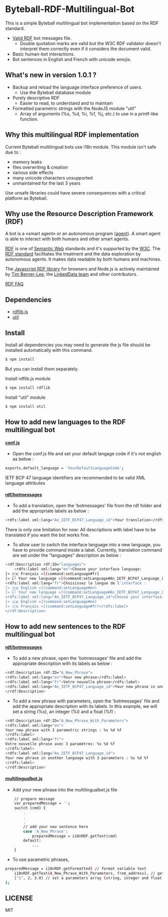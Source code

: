 
# Byteball-RDF-Multilingual-Bot

This is a simple Byteball multilingual bot implementation based on the RDF standard.

- [Valid RDF](https://www.w3.org/RDF/Validator/rdfval?URI=https%3A%2F%2Fraw.githubusercontent.com%2Fn-ric-v%2FByteball-RDF-Multilingual-Bot%2Fmaster%2Frdf%2Fbotmessages&PARSE=Parse+URI%3A+&TRIPLES_AND_GRAPH=PRINT_BOTH&FORMAT=PNG_EMBED) bot messages file.
  - Double quotation marks are valid but the W3C RDF validator doesn't interpret them correctly even if it considers the document valid.
- Basic human-bot interactions.
- Bot sentences in English and French with unicode emojis.

## What's new in version 1.0.1 ?

- Backup and reload the language interface preference of users.
  - Use the Byteball database module
- Purely descriptive RDF
  - Easier to read, to understand and to maintain
- Formatted parametric strings with the NodeJS module "util"
  - Array of arguments (%s, %d, %i, %f, %j, etc.) to use in a printf-like function.

## Why this multilingual RDF implementation

Current Byteball multilingual bots use i18n module. This module isn't safe due to :
- memory leaks
- files overwriting & creation
- various side effects
- many unicode characters unsupported
- unmaintained for the last 3 years

Use unsafe libraries could have severe consequences with a critical platform as Byteball.

## Why use the Resource Description Framework (RDF)

A bot is a «smart agent» or an autonomous program ([agent](https://en.wikipedia.org/wiki/Software_agent)). A smart agent is able to interact with both humans and other smart agents.

[RDF](https://en.wikipedia.org/wiki/Resource_Description_Framework) is one of [Semantic Web](https://en.wikipedia.org/wiki/Semantic_Web) standards and it's supported by the [W3C](https://en.wikipedia.org/wiki/World_Wide_Web_Consortium). The [RDF standard](https://www.w3.org/RDF/) facilitates the treatment and the data exploration by autonomous agents. It makes data readable by both humans and machines.

The [Javascript RDF library](https://www.npmjs.com/package/rdflib) for browsers and Node.js is actively maintained by [Tim Berner-Lee](https://en.wikipedia.org/wiki/Tim_Berners-Lee), the [LinkedData team](https://github.com/linkeddata/rdflib.js) and other contributors.

[RDF FAQ](https://www.w3.org/RDF/FAQ.html)

## Dependencies

- [rdflib.js](https://www.npmjs.com/package/rdflib)
- [util](https://www.npmjs.com/package/util)

## Install

Install all dependencies you may need to generate the js file should be installed automatically with this command.

```bash
$ npm install
```

But you can install them separately.

Install rdflib.js module

```bash
$ npm install rdflib
```

Install "util" module

```bash
$ npm install util
```

## How to add new languages to the RDF multilingual bot

#### [conf.js](https://github.com/n-ric-v/Byteball-RDF-Multilingual-Bot/blob/master/conf.js)
- Open the conf.js file and set your default langage code if it's not english as below :
```bash
exports.default_language = 'YourDefaultLanguageCode';
```
IETF BCP 47 language identifiers are recommended to be valid XML language attributes

#### [rdf/botmessages](https://github.com/n-ric-v/Byteball-RDF-Multilingual-Bot/blob/master/rdf/botmessages)
- To add a translation, open the 'botmessages' file from the rdf folder and add the appropriate labels as below :
```bash
<rdfs:label xml:lang="An_IETF_BCP47_Language_id">Your translation</rdfs:label>
```
There is only one limitation for now: All descriptions with label have to be translated if you want the bot works fine.

- To allow user to switch the interface language into a new language, you have to provide command inside a label. Currently, translation command are set under the "languages" description as below :
```bash
<rdf:Description rdf:ID="languages">
	<rdfs:label xml:lang="en">Choose your interface language:
[» 🇫🇷 Français «](command:setLanguage#fr)
[» 🏳 Your new language «](command:setLanguage#An_IETF_BCP47_Language_id)</rdfs:label>
<rdfs:label xml:lang="fr">Choisissez la langue de l'interface :
[» 🇬🇧 English «](command:setLanguage#en)
[» 🏳 Your new language «](command:setLanguage#An_IETF_BCP47_Language_id)</rdfs:label>
<rdfs:label xml:lang="An_IETF_BCP47_Language_id">Choose your interface language:
[» 🇬🇧 English «](command:setLanguage#en)
[» 🇫🇷 Français «](command:setLanguage#fr)</rdfs:label>
</rdf:Description>
```

## How to add new sentences to the RDF multilingual bot

#### [rdf/botmessages](https://github.com/n-ric-v/Byteball-RDF-Multilingual-Bot/blob/master/rdf/botmessages)
- To add a new phrase, open the 'botmessages' file and add the appropriate description with its labels as below :
```bash
<rdf:Description rdf:ID="A_New_Phrase">
<rdfs:label xml:lang="en">Your new phrase</rdfs:label>
<rdfs:label xml:lang="fr">Votre nouvelle phrase</rdfs:label>
<rdfs:label xml:lang="An_IETF_BCP47_Language_id">Your new phrase in another language</rdfs:label>
</rdf:Description>
```

- To add a new phrase with parameters, open the 'botmessages' file and add the appropriate description with its labels. In this example, we will set a string (%s), an integer (%i) and a float (%f) :
```bash
<rdf:Description rdf:ID="A_New_Phrase_With_Parameters">
<rdfs:label xml:lang="en">
Your new phrase with 3 parametric strings : %s %d %f
</rdfs:label>
<rdfs:label xml:lang="fr">
Votre nouvelle phrase avec 3 paramètres: %s %d %f
</rdfs:label>
<rdfs:label xml:lang="An_IETF_BCP47_Language_id">
Your new phrase in another language with 3 parameters : %s %d %f
</rdfs:label>
</rdf:Description>
```

#### [multilingualbot.js](https://github.com/n-ric-v/Byteball-RDF-Multilingual-Bot/blob/master/multilingualbot.js)
- Add your new phrase into the multilingualbot.js file
```bash
	// prepare message
	var preparedMessage = '';
	switch (cmd) {
		.	
		.
		.
		// add your new sentence here
		case 'A_New_Phrase':
			preparedMessage = i18nRDF.getText(cmd)
		default:
			...
	}
```

- To use parametric phrases, 
```bash
preparedMessage = i18nRDF.getFormatted( // format variable text
	i18nRDF.getText(A_New_Phrase_With_Parameters, from_address), // get translated command/text
	["1", 2, 3.0] // set a parameters array (string, integer and float as in example above)
);
```

## LICENSE
MIT


